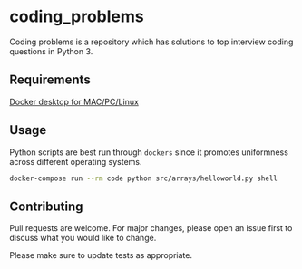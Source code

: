 # coding_problems

Coding problems is a repository which has solutions to top interview coding questions in Python 3.

## Requirements

[Docker desktop for MAC/PC/Linux](https://docs.docker.com/get-docker/)

## Usage

Python scripts are best run through ``dockers`` since it promotes uniformness across different operating systems.

```bash
docker-compose run --rm code python src/arrays/helloworld.py shell
```

## Contributing
Pull requests are welcome. For major changes, please open an issue first to discuss what you would like to change.

Please make sure to update tests as appropriate.
